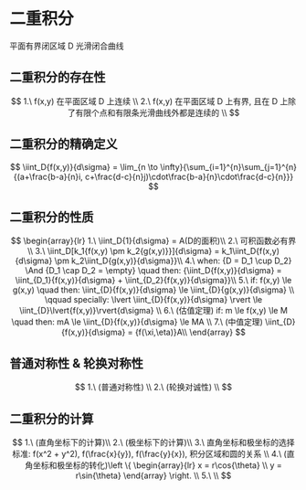 # 二重积分

平面有界闭区域 D
光滑闭合曲线

## 二重积分的存在性

$$
1.\ f(x,y) 在平面区域 D 上连续 \\
2.\ f(x,y) 在平面区域 D 上有界, 且在 D 上除了有限个点和有限条光滑曲线外都是连续的 \\
$$

## 二重积分的精确定义

$$
\iint_D{f(x,y)}{d\sigma} = \lim_{n \to \infty}{\sum_{i=1}^{n}\sum_{j=1}^{n}{(a+\frac{b-a}{n}i, c+\frac{d-c}{n}j)\cdot\frac{b-a}{n}\cdot\frac{d-c}{n}}}
$$

## 二重积分的性质

$$
\begin{array}{lr}
    1.\ \iint_D{1}{d\sigma} = A(D的面积)\\
    2.\ 可积函数必有界 \\
    3.\ \iint_D[k_1{f(x,y) \pm k_2{g(x,y)}}]{d\sigma} = k_1\iint_D{f(x,y){d\sigma} \pm k_2\iint_D{g(x,y)}{d\sigma}}\\
    4.\ when: {D = D_1 \cup D_2} \And {D_1 \cap D_2 = \empty} \quad then: {\iint_D{f(x,y)}{d\sigma} = \iint_{D_1}{f(x,y)}{d\sigma} + \iint_{D_2}{f(x,y)}{d\sigma}}\\
    5.\ if: f(x,y) \le g(x,y) \quad then: \iint_{D}{f(x,y)}{d\sigma} \le \iint_{D}{g(x,y)}{d\sigma} \\
    \qquad specially: \lvert \iint_{D}{f(x,y)}{d\sigma} \rvert \le \iint_{D}\lvert{f(x,y)}\rvert{d\sigma}  \\
    6.\ (估值定理) if: m \le f(x,y) \le M \quad then: mA \le \iint_{D}{f(x,y)}{d\sigma} \le MA  \\
    7.\ (中值定理) \iint_{D}{f(x,y)}{d\sigma} = {f(\xi,\eta)}A\\
\end{array}
$$

## 普通对称性 & 轮换对称性

$$
1.\ (普通对称性) \\
2.\ (轮换对诚性) \\
$$

## 二重积分的计算

$$
1.\ (直角坐标下的计算)\\
2.\ (极坐标下的计算)\\
3.\ 直角坐标和极坐标的选择标准: f(x^2 + y^2), f(\frac{x}{y}), f(\frac{y}{x}), 积分区域和圆的关系 \\
4.\ (直角坐标和极坐标的转化)\left \{
    \begin{array}{lr}
        x = r\cos{\theta} \\
        y = r\sin{\theta}
    \end{array}
\right. \\
5.\ \\
$$
